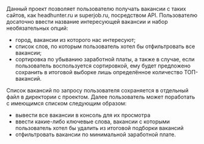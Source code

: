 Данный проект позволяет пользователю получать вакансии с таких сайтов, как headhunter.ru и superjob.ru, посредством API. Пользователю досаточно ввести название интересующей вакансии и набор необязательных опций:
- город, вакансии из которого нас интересуют;
- список слов, по которым пользователь хотел бы отфильтровать все вакансии;
- сортировка по убыванию заработной платы, а также в случае, если пользователь воспользуется сортировкой, ему будет предложено сохранить в итоговой выборке лишь определённое количество ТОП-вакансий.

Список вакансий по запросу пользователя сохраняется в отдельный файл в директории с проектом. Далее пользователь может поработать с имеющимся списком следующим образом:
- вывести все вакансии в консоль для их просмотра
- ввести какие-либо ключевые слова, вакансии с которыми пользователь хотел бы удалить из итоговой подборки вакансий
- отфильтровать вакансии по минимальной заработной плате.
